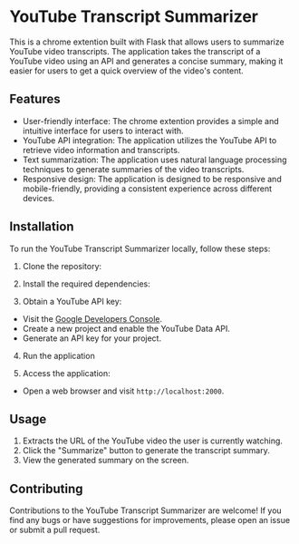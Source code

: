 # YouTube Transcript Summarizer

This is a chrome extention built with Flask that allows users to summarize YouTube video transcripts. The application takes the transcript of a YouTube video using an API and generates a concise summary, making it easier for users to get a quick overview of the video's content.

## Features

- User-friendly interface: The chrome extention provides a simple and intuitive interface for users to interact with.
- YouTube API integration: The application utilizes the YouTube API to retrieve video information and transcripts.
- Text summarization: The application uses natural language processing techniques to generate summaries of the video transcripts.
- Responsive design: The application is designed to be responsive and mobile-friendly, providing a consistent experience across different devices.

## Installation

To run the YouTube Transcript Summarizer locally, follow these steps:

1. Clone the repository:
2. Install the required dependencies:

3. Obtain a YouTube API key:

- Visit the [Google Developers Console](https://console.developers.google.com/).
- Create a new project and enable the YouTube Data API.
- Generate an API key for your project.

4. Run the application

5. Access the application:
- Open a web browser and visit `http://localhost:2000`.

## Usage

1. Extracts the URL of the YouTube video the user is currently watching.
2. Click the "Summarize" button to generate the transcript summary.
3. View the generated summary on the screen.

## Contributing

Contributions to the YouTube Transcript Summarizer are welcome! If you find any bugs or have suggestions for improvements, please open an issue or submit a pull request.


